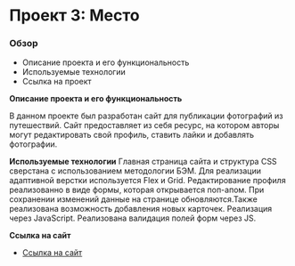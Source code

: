 # Проект 3: Место

### Обзор
* Описание проекта и его функциональность
* Используемые технологии
* Ссылка на проект

**Описание проекта и его функциональность**

В данном проекте был разработан сайт для публикации фотографий из путешествий.
Сайт предоставляет из себя ресурс, на котором авторы могут редактировать свой профиль, ставить лайки и добавлять фотографии.

**Используемые технологии**
Главная страница сайта и структура CSS сверстана с использованием методологии БЭМ. 
Для реализации адаптивной верстки используется Flex и Grid.
Редактирование профиля реализованно в виде формы, которая открывается поп-апом. При сохранении изменений данные на странице обновляются.Также реализована возможность добавления новых карточек. Реализация через JavaScript.
Реализована валидация полей форм через JS.

**Ссылка на сайт**

* [Ссылка на сайт](https://radkovskaya-ulia.github.io/mesto/index.html)